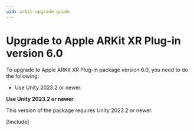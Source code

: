 ```yaml
---
uid: arkit-upgrade-guide
---
```

# Upgrade to Apple ARKit XR Plug-in version 6.0

To upgrade to Apple ARKit XR Plug-in package version 6.0, you need to do the following:

- Use Unity 2023.2 or newer.

**Use Unity 2023.2 or newer**

This version of the package requires Unity 2023.2 or newer.

[!include[](snippets/apple-arkit-trademark.md)]
